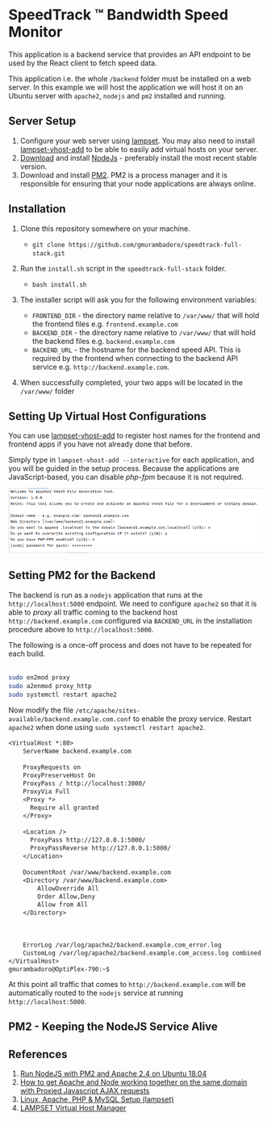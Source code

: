 # SpeedTrack &trade; Bandwidth Speed Monitor

This application is a backend service that provides an API endpoint to be used by 
the React client to fetch speed data.

This application i.e. the whole `/backend` folder must be installed on a web server.
In this example we will host the application we will host it on an Ubuntu server with `apache2`, `nodejs` and `pm2` 
installed and running.

## Server Setup

1. Configure your web server using [lampset](https://github.com/gmurambadoro/lampset). You may also need to 
   install [lampset-vhost-add](https://github.com/gmurambadoro/lampset-vhost-add) to be able to easily add 
   virtual hosts on your server.
1. [Download](https://nodejs.org/en/download/) and install [NodeJs](https://nodejs.org/en/) - preferably install the most recent stable version.
1. Download and install [PM2](https://pm2.keymetrics.io/). PM2 is a process manager and it is responsible for ensuring that your node applications are always online.

## Installation

1. Clone this repository somewhere on your machine.
    - `git clone https://github.com/gmurambadoro/speedtrack-full-stack.git`
1. Run the `install.sh` script in the `speedtrack-full-stack` folder.
    - `bash install.sh`
1. The installer script will ask you for the following environment variables:
   
   - `FRONTEND_DIR` - the directory name relative to `/var/www/` that will hold the frontend files e.g. `frontend.example.com`
   - `BACKEND_DIR` - the directory name relative to `/var/www/` that will hold the backend files e.g. `backend.example.com`
   - `BACKEND_URL` - the hostname for the backend speed API. This is required by the frontend when connecting to the backend
   API service e.g. `http://backend.example.com`.
     
1. When successfully completed, your two apps will be located in the `/var/www/` folder

## Setting Up Virtual Host Configurations 

You can use [lampset-vhost-add](https://github.com/gmurambadoro/lampset-vhost-add) to register host names for the
frontend and frontend apps if you have not already done that before.

Simply type in `lampset-vhost-add --interactive` for each application, and you will be guided in the setup process. 
Because the applications are JavaScript-based, you can disable *php-fpm* because it is not required.

![Adding a VirtualHost](./v-host-add.png)

## Setting PM2 for the Backend

The backend is run as a `nodejs` application that runs at the `http://localhost:5000` endpoint. 
We need to configure `apache2` so that it is able to *proxy* all traffic coming to the backend host
`http://backend.example.com` configured via `BACKEND_URL` in the installation procedure above to `http://localhost:5000`.

The following is a once-off process and does not have to be repeated for each build.

```bash

sudo en2mod proxy
sudo a2enmod proxy_http
sudo systemctl restart apache2

```

Now modify the file `/etc/apache/sites-available/backend.example.com.conf` to enable the proxy service.
Restart `apache2` when done using `sudo systemctl restart apache2`.

```
<VirtualHost *:80>
    ServerName backend.example.com

    ProxyRequests on
    ProxyPreserveHost On
    ProxyPass / http://localhost:3000/
    ProxyVia Full
    <Proxy *>
      Require all granted
    </Proxy>

    <Location />
      ProxyPass http://127.0.0.1:5000/
      ProxyPassReverse http://127.0.0.1:5000/
    </Location>

    DocumentRoot /var/www/backend.example.com
    <Directory /var/www/backend.example.com>
        AllowOverride All
        Order Allow,Deny
        Allow from All
    </Directory>
    
    

    ErrorLog /var/log/apache2/backend.example.com_error.log
    CustomLog /var/log/apache2/backend.example.com_access.log combined
</VirtualHost>
gmurambadoro@OptiPlex-790:~$ 
```

At this point all traffic that comes to `http://backend.example.com` will be automatically routed to the `nodejs` 
service at running `http://localhost:5000`.

## PM2 - Keeping the NodeJS Service Alive

## References

1. [Run NodeJS with PM2 and Apache 2.4 on Ubuntu 18.04](https://www.serverlab.ca/tutorials/development/nodejs/run-nodejs-with-pm2-and-apache-2-4-on-ubuntu-18-04/)
1. [How to get Apache and Node working together on the same domain with Proxied Javascript AJAX requests](https://blog.cloudboost.io/get-apache-and-node-working-together-on-the-same-domain-with-javascript-ajax-requests-39db51959b79)
1. [Linux, Apache, PHP & MySQL Setup (lampset)](https://github.com/gmurambadoro/lampset)
1. [LAMPSET Virtual Host Manager](https://github.com/gmurambadoro/lampset-vhost-add)

